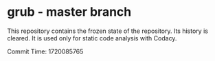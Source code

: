 # grub - master branch

This repository contains the frozen state of the repository.
Its history is cleared. It is used only for static code
analysis with Codacy.

Commit Time: 1720085765